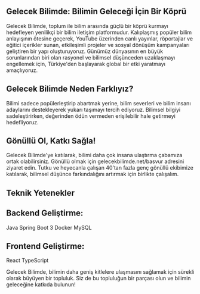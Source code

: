 ## Gelecek Bilimde: Bilimin Geleceği İçin Bir Köprü
Gelecek Bilimde, toplum ile bilim arasında güçlü bir köprü kurmayı hedefleyen yenilikçi bir bilim iletişim platformudur. Kalıplaşmış popüler bilim anlayışının ötesine geçerek, YouTube üzerinden canlı yayınlar, röportajlar ve eğitici içerikler sunan, etkileşimli projeler ve sosyal dönüşüm kampanyaları geliştiren bir yapı oluşturuyoruz. Günümüz dünyasının en büyük sorunlarından biri olan rasyonel ve bilimsel düşünceden uzaklaşmayı engellemek için, Türkiye'den başlayarak global bir etki yaratmayı amaçlıyoruz.

## Gelecek Bilimde Neden Farklıyız?
Bilimi sadece popülerleştirip abartmak yerine, bilim severleri ve bilim insanı adaylarını destekleyerek yukarı taşımayı tercih ediyoruz. Bilimsel bilgiyi sadeleştirirken, değerinden ödün vermeden erişilebilir hale getirmeyi hedefliyoruz.

## Gönüllü Ol, Katkı Sağla!
Gelecek Bilimde'ye katılarak, bilimi daha çok insana ulaştırma çabamıza ortak olabilirsiniz. Gönüllü olmak için gelecekbilimde.net/basvur adresini ziyaret edin. Tutku ve heyecanla çalışan 40’tan fazla genç gönüllü ekibimize katılarak, bilimsel düşünce farkındalığını artırmak için birlikte çalışalım.

## Teknik Yetenekler
## Backend Geliştirme:

Java
Spring Boot 3
Docker
MySQL

## Frontend Geliştirme:

React
TypeScript

Gelecek Bilimde, bilimin daha geniş kitlelere ulaşmasını sağlamak için sürekli olarak büyüyen bir topluluk. Siz de bu topluluğun bir parçası olun ve bilimin geleceğine katkıda bulunun!
